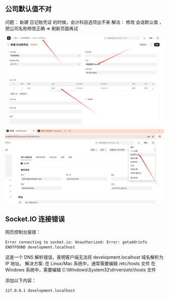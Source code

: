 ## 公司默认值不对
问题：
新建 日记账凭证 的时候，会计科目选项出不来
解法：
修改 会话默认值 ，把公司名称修改正确 => 刷新页面再试

![alt text](img/小问题-image.png)

![alt text](img/小问题-image-1.png)


## Socket.IO 连接错误
网页控制台报错：
```shell
Error connecting to socket.io: Unauthorized: Error: getaddrinfo ENOTFOUND development.localhost
```

这是一个 DNS 解析错误，表明客户端无法将 development.localhost 域名解析为 IP 地址。
解决方案:
在 Linux/Mac 系统中，通常需要编辑 /etc/hosts 文件
在 Windows 系统中，需要编辑 C:\Windows\System32\drivers\etc\hosts 文件

添加以下内容：
```shell
127.0.0.1 development.localhost
```